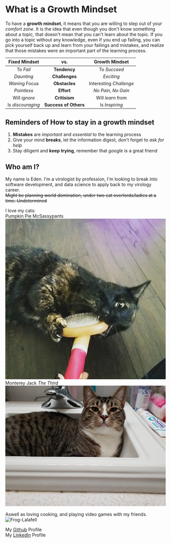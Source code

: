 # What is a Growth Mindset

To have a **growth mindset**, it means that you are willing to step out of your <em>comfort zone</em>.
It is the idea that even though you don't know something about a topic, that doesn't mean that you can't learn about the topic. 
If you go into a topic without any knowledge, even if you end up failing, you can pick yourself back up and learn from your failings and mistakes, and realize that those mistakes were an important part of the learning process. 

|Fixed Mindset|vs.|Growth Mindset|
|:---:|:---:| :---: |
|To *Fail*| **Tendency** |To *Succeed*|
|*Daunting*| **Challenges** |*Exciting*|
|*Waning* Focus| **Obstacles** |Interesting *Challenge*|
|*Pointless*| **Effort** |*No Pain, No Gain*|
|Will *ignore*| **Critisism** |Will *learn* from|
|Is *discouraging*| **Success of Others** |Is *Inspiring*|

## Reminders of How to stay in a growth mindset

1. **Mistakes** are <em>important</em> and <em>essential</em> to the learning process
2. Give your mind **breaks**, let the information digest, don't forget to <em>ask for help</em>
3. Stay diligent and **keep trying**, remember that <em>google</em> is a great friend


## Who am I?

My name is Eden. 
I'm a virologist by profession, I'm looking to break into software development, and data science to apply back to my virology career. <br>
~~Might be planning world domination, under two cat overlords/ladies at a time. Undetermined~~

I love my cats: <br>
Pumpkin Pie McSassypants <br>
![Pumpkin](https://github.com/eden-brekke/reading-notes/blob/5b5397784a25b1bfcb9b2dbbfe53813094d2c2c4/237272219_1199336533884232_1302703919507046087_n.jpg) <br>
Monterey Jack <em>The Third</em> <br>
![Jack](https://github.com/eden-brekke/reading-notes/blob/5b5397784a25b1bfcb9b2dbbfe53813094d2c2c4/268024169_1358846637886415_6077591389068869970_n.jpg) <br>

Aswell as loving cooking, and playing video games with my friends. <br>
![Frog-Lalafell](https://github.com/eden-brekke/reading-notes/blob/687945e7fbf3ac2d7503b8a378d021ddc91ae277/bigscarytank.png) <br>

My [Github](https://github.com/eden-brekke) Profile <br>
My [LinkedIn](https://www.linkedin.com/in/eden-brekke-b418a122a/) Profile
